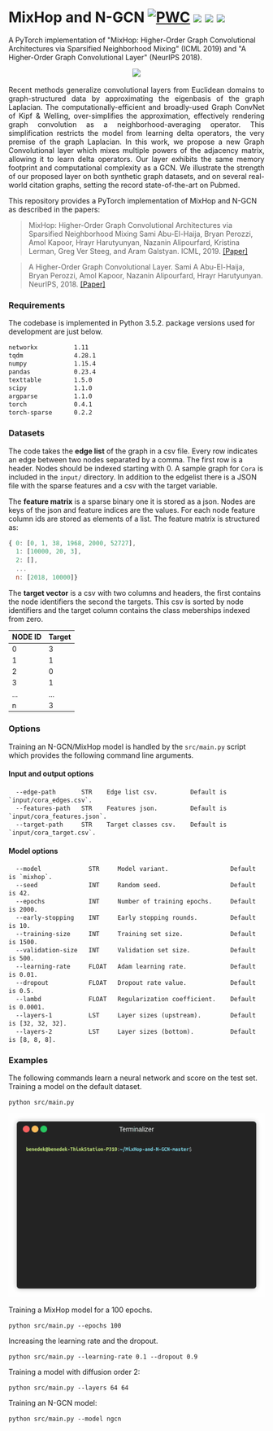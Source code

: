 MixHop and N-GCN
[![PWC](https://img.shields.io/endpoint.svg?url=https://paperswithcode.com/badge/mixhop-higher-order-graph-convolution/node-classification-on-citeseer)](https://paperswithcode.com/sota/node-classification-on-citeseer?p=mixhop-higher-order-graph-convolution)
<img src="https://img.shields.io/badge/stars-180+-blue.svg"/>
<img src="https://img.shields.io/badge/forks-10+-blue.svg"/>
<img src="https://img.shields.io/badge/license-MIT-blue.svg"/>
============================================
A PyTorch implementation of "MixHop: Higher-Order Graph Convolutional Architectures via Sparsified Neighborhood Mixing" (ICML 2019) and "A Higher-Order Graph Convolutional Layer" (NeurIPS 2018).
<p align="center">
  <img width="800" src="mixhop1.jpg">
</p>
<p align="justify">
Recent methods generalize convolutional layers from Euclidean domains to graph-structured data by approximating the eigenbasis of the graph Laplacian. The computationally-efficient and broadly-used Graph ConvNet of Kipf & Welling, over-simplifies the approximation, effectively rendering graph convolution as a neighborhood-averaging operator. This simplification restricts the model from learning delta operators, the very premise of the graph Laplacian.  In this work, we propose a new Graph Convolutional layer which mixes multiple powers of the adjacency matrix, allowing it to learn delta operators. Our layer exhibits the same memory footprint and computational complexity as a GCN. We illustrate the strength of our proposed layer on both synthetic graph datasets, and on several real-world citation graphs, setting the record state-of-the-art on Pubmed.</p>

This repository provides a PyTorch implementation of MixHop and N-GCN as described in the papers:

> MixHop: Higher-Order Graph Convolutional Architectures via Sparsified Neighborhood Mixing
> Sami Abu-El-Haija, Bryan Perozzi, Amol Kapoor, Hrayr Harutyunyan, Nazanin Alipourfard, Kristina Lerman, Greg Ver Steeg, and Aram Galstyan.
> ICML, 2019.
> [[Paper]](https://arxiv.org/pdf/1905.00067.pdf)

> A Higher-Order Graph Convolutional Layer.
> Sami A Abu-El-Haija, Bryan Perozzi, Amol Kapoor, Nazanin Alipourfard, Hrayr Harutyunyan.
> NeurIPS, 2018.
> [[Paper]](http://sami.haija.org/papers/high-order-gc-layer.pdf)

### Requirements
The codebase is implemented in Python 3.5.2. package versions used for development are just below.
```
networkx          1.11
tqdm              4.28.1
numpy             1.15.4
pandas            0.23.4
texttable         1.5.0
scipy             1.1.0
argparse          1.1.0
torch             0.4.1
torch-sparse      0.2.2
```
### Datasets

The code takes the **edge list** of the graph in a csv file. Every row indicates an edge between two nodes separated by a comma. The first row is a header. Nodes should be indexed starting with 0. A sample graph for `Cora` is included in the  `input/` directory. In addition to the edgelist there is a JSON file with the sparse features and a csv with the target variable.

The **feature matrix** is a sparse binary one it is stored as a json. Nodes are keys of the json and feature indices are the values. For each node feature column ids are stored as elements of a list. The feature matrix is structured as:

```javascript
{ 0: [0, 1, 38, 1968, 2000, 52727],
  1: [10000, 20, 3],
  2: [],
  ...
  n: [2018, 10000]}
```
The **target vector** is a csv with two columns and headers, the first contains the node identifiers the second the targets. This csv is sorted by node identifiers and the target column contains the class meberships indexed from zero. 

| **NODE ID**| **Target** |
| --- | --- |
| 0 | 3 |
| 1 | 1 |
| 2 | 0 |
| 3 | 1 |
| ... | ... |
| n | 3 |

### Options
Training an N-GCN/MixHop model is handled by the `src/main.py` script which provides the following command line arguments.

#### Input and output options
```
  --edge-path       STR    Edge list csv.         Default is `input/cora_edges.csv`.
  --features-path   STR    Features json.         Default is `input/cora_features.json`.
  --target-path     STR    Target classes csv.    Default is `input/cora_target.csv`.
```
#### Model options
```
  --model             STR     Model variant.                 Default is `mixhop`.               
  --seed              INT     Random seed.                   Default is 42.
  --epochs            INT     Number of training epochs.     Default is 2000.
  --early-stopping    INT     Early stopping rounds.         Default is 10.
  --training-size     INT     Training set size.             Default is 1500.
  --validation-size   INT     Validation set size.           Default is 500.
  --learning-rate     FLOAT   Adam learning rate.            Default is 0.01.
  --dropout           FLOAT   Dropout rate value.            Default is 0.5.
  --lambd             FLOAT   Regularization coefficient.    Default is 0.0001.
  --layers-1          LST     Layer sizes (upstream).        Default is [32, 32, 32]. 
  --layers-2          LST     Layer sizes (bottom).          Default is [8, 8, 8]. 
```
### Examples
The following commands learn a neural network and score on the test set. Training a model on the default dataset.
```
python src/main.py
```
<p align="center">
<img style="float: center;" src="mixhop.gif">
</p>

Training a MixHop model for a 100 epochs.
```
python src/main.py --epochs 100
```
Increasing the learning rate and the dropout.
```
python src/main.py --learning-rate 0.1 --dropout 0.9
```
Training a model with diffusion order 2:
```
python src/main.py --layers 64 64
```
Training an N-GCN model:
```
python src/main.py --model ngcn
```
